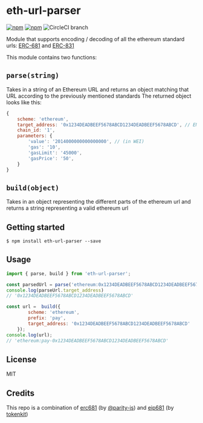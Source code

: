 # eth-url-parser

[![npm](https://img.shields.io/npm/v/eth-url-parser.svg)](https://npmjs.com/package/eth-url-parser) [![npm](https://img.shields.io/npm/dm/eth-url-parser.svg)](https://npmjs.com/package/eth-url-parser) 
![CircleCI branch](https://img.shields.io/circleci/project/github/brunobar79/eth-url-parser/master.svg)


Module that supports encoding / decoding of all the ethereum standard urls: [ERC-681](https://eips.ethereum.org/EIPS/eip-681) and [ERC-831](https://eips.ethereum.org/EIPS/eip-831)

This module contains two functions:

## `parse(string)`

Takes in a string of an Ethereum URL and returns an object matching that URL according to the previously mentioned standards
The returned object looks like this:

```javascript
{
    scheme: 'ethereum',
    target_address: '0x1234DEADBEEF5678ABCD1234DEADBEEF5678ABCD', // ENS names are also supported!
    chain_id: '1',
    parameters: {
        'value': '2014000000000000000', // (in WEI)
        'gas': '10',
        'gasLimit': '45000',
        'gasPrice': '50',
    }
}
```

## `build(object)`

Takes in an object representing the different parts of the ethereum url and returns a string representing a valid ethereum url

## Getting started

`$ npm install eth-url-parser --save`

## Usage

```javascript
import { parse, build } from 'eth-url-parser';

const parsedUrl = parse('ethereum:0x1234DEADBEEF5678ABCD1234DEADBEEF5678ABCD')
console.log(parseUrl.target_address)
// '0x1234DEADBEEF5678ABCD1234DEADBEEF5678ABCD'

const url =  build({
        scheme: 'ethereum',
        prefix: 'pay',
        target_address: '0x1234DEADBEEF5678ABCD1234DEADBEEF5678ABCD'
    });
console.log(url);
// 'ethereum:pay-0x1234DEADBEEF5678ABCD1234DEADBEEF5678ABCD'

```

## License

MIT

## Credits

This repo is a combination of [erc681](https://github.com/parity-js/erc681) (by [@parity-js](https://github.com/parity-js)) and [eip681](https://github.com/tokenkit/eip681/) (by [tokenkit](https://github.com/tokenkit))